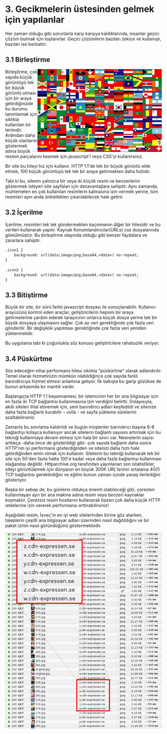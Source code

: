 # 3. Gecikmelerin üstesinden gelmek için yapılanlar

Her zaman olduğu gibi sorunlarla karşı karşıya kaldıklarında, insanlar geçici çözüm bulmak için toplanırlar. Geçici çözümlerin bazıları zekice ve kullanışlı, bazıları ise berbattır.

## 3.1 Birleştirme
<img style="float: right;" src="https://raw.githubusercontent.com/bagder/http2-explained/master/images/spriting.jpg" />

Birleştirme, çok sayıda küçük görüntüyü tek bir büyük görüntü olması için bir araya getirdiğinizde bu durumu tanımlamak için sıklıkla kullanılan bir terimdir. Ardından daha küçük olanlarını göstermek adına büyük resmin parçalarını kesmek için javascript'i veya CSS'yi kullanırsınız.

Bir site bu hileyi hız için kullanır. HTTP 1.1'de tek bir büyük görüntü elde etmek, 100 küçük görüntüyü tek tek bir araya getirmekten daha hızlıdır.

Tabi ki bu, sitenin yalnızca bir veya iki küçük resmi ve benzerlerini göstermek isteyen site sayfaları için dezavantajlara sahiptir. Aynı zamanda, muhtemelen en çok kullanılan resimlerin kalmasına izin vermek yerine, tüm resimleri aynı anda önbellekten çıkarılabilecek hale getirir.

## 3.2 İçerilme

İçerilme, resimleri tek tek göndermekten kaçınmanın diğer bir hilesidir ve bu verileri kullanarak yapılır. Kaynak Konumlandırıcılar(URLs) css dosyalarında gömülmüştür. Bu birleştirme olayında olduğu gibi benzer faydalara ve zararlara sahiptir.


    .icon1 {
        background: url(data:image/png;base64,<data>) no-repeat;
    }

    .icon2 {
        background: url(data:image/png;base64,<data>) no-repeat;
    }


## 3.3 Bitiştirme

Büyük bir site, bir sürü farklı javascript dosyası ile sonuçlanabilir. Kullanıcı arayüzünü kontrol eden araçlar, geliştiricilerin hepsini bir araya getirmelerine yardım ederek tarayıcının onlarca küçük dosya yerine tek bir büyük dosyaya ulaşmasını sağlar. Çok az veri gerektiğinde çok fazla veri gönderilir. Bir değişiklik yapılması gerektiğinde çok fazla veri yeniden yüklenmelidir.

Bu uygulama tabi ki çoğunlukla söz konusu geliştiricilere rahatsızlık veriyor.

## 3.4 Püskürtme

Söz edeceğim nihai performans hilesi sıklıkla "püskürtme" olarak adlandırılır. Temel olarak hizmetinizin mümkün olabildiğince çok sayıda farklı barındırıcıya hizmet etmesi anlamına geliyor. İlk bakışta bu garip gözükse de bunun arkasında bır mantık vardır.

Başlangıçta HTTP 1.1 beyannamesi, bir istemcinin her bir ana bilgisayar için en fazla iki TCP bağlantısı kullanmasına izin verdiğini belirtti. Dolayısıyla, akıllı siteleri ihlal etmemek için, yeni barındırıcı adları keşfedildi ve sitenize daha fazla bağlantı kurabilir – voilà - ve sayfa yükleme sürelerini azaltabilirsiniz.

Zamanla bu sınırlama kaldırıldı ve bugün müşteriler barındırıcı başına 6-8 bağlantıyı kolayca kullanıyor ancak sitelerin bağlantı sayısını artırmak için bu tekniği kullanmaya devam etmesi için hala bir sınırı var. Nesnelerin sayısı arttıkça -daha önce de gösterildiği gibi- çok sayıda bağlantı daha sonra HTTP'nin iyi performans gösterdiğinden ve sitenizi daha hızlı hale getirdiğinden emin olmak için kullanılır. Sitelerin bu tekniği kullanarak tek bir site için 50'den fazla hatta 100'e kadar veya daha fazla bağlantıyı kullanması olağandışı değildir. Httparchive.org tarafından yayınlanan son istatistikler, siteyi görüntülemek için dünyanın en büyük 300K URL'lerinin ortalama 40(!) TCP bağlantısı gerektirdiğini ve eğilim bunun zaman içinde yavaş ilerlediğini gösteriyor.

Başka bir sebep de, bu günlerin oldukça önemli olabileceği gibi, çerezleri kullanmayan ayrı bir ana makine adına resim veya benzeri kaynaklar koymaktır. Çerezsiz resim hostlarını kullanarak bazen çok daha küçük HTTP isteklerine izin vererek performansı arttırabilirsiniz!

Aşağıdaki resim, İsveç'in en iyi web sitelerinden birine göz atarken, taleplerin çeşitli ana bilgisayar adları üzerinden nasıl dağıtıldığını ve bir paket izinin nasıl göründüğünü göstermektedir.

![image sharding at expressen.se](https://raw.githubusercontent.com/bagder/http2-explained/master/images/expressen-sharding.jpg)